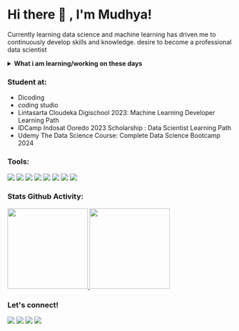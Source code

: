 # Hi there 👋 , I'm Mudhya!
Currently learning data science and machine learning has driven me to continuously develop skills and knowledge. desire to become a professional data scientist 
<details>
 <summary><strong>What i am learning/working on these days</strong></summary>
    - 🔭 I’m interested in Data Science and Machine Learning</br>
    - 🌱 I’m currently working on my personal portfolio website </br>
    - 💬 Ask me about anything.</br>
    - 📫 How to reach me: <a href="mailto:muhammaddhiauddin40@gmail.com">Email me!</a>  </br>
</details>

### Student at:
- Dicoding
- coding studio 
- Lintasarta Cloudeka Digischool 2023: Machine Learning Developer Learning Path
- IDCamp Indosat Ooredo 2023 Scholarship : Data Scientist Learning Path
- Udemy The Data Science Course: Complete Data Science Bootcamp 2024

### Tools:
<p>
    <img src="https://img.shields.io/badge/Os-%20Windows-blue?&logo=windows&logoColor=blue" />
    <img src="https://img.shields.io/badge/Code-Python-blue?&logo=Python" />
    <img src="https://img.shields.io/badge/Software-%20Docker-blue?&logo=docker&logoColor=blue" />
    <img src="https://img.shields.io/badge/Text%20Editor-Visual%20Studio%20Code-blue?&logo=visual%20studio%20code&logoColor=blue" />
    <img src="https://img.shields.io/badge/Anaconda-Jupyter%20Notebook-blue?&logo=anaconda&logoColor=green" />
    <img src="https://img.shields.io/badge/Dashboard-Grafana-blue?&logo=grafana&logoColor=orange" />
    <img src="https://img.shields.io/badge/Visualization-Streamlit-blue?&logo=streamlit&logoColor=red" />
    <img src="https://img.shields.io/badge/Git-Bash-blue?&logo=git&logoColor=orange" />
</p>

### Stats Github Activity:
<p align="left">
<a href="https://github.com/Mudhya19">
    <img src="https://github-readme-stats.vercel.app/api/top-langs/?username=Mudhya19&layout=compact&theme=tokyonight"  height="180em"/>
 <img height="180em" src="https://github-readme-stats-eight-theta.vercel.app/api?username=mudhya19&show_icons=true&theme=tokyonight&include_all_commits=true"/>
</a>
</p>

### Let's connect!
<p>
     <a href="mailto:muhammmddhiauddin40@gmail.com" target="blank"><img src="https://img.shields.io/badge/muhammaddhiauddin40@gmail.com-30302f?style=flat&logo=gmail" /></a>
     <a href="https://linkedin.com/in/mudhya19" target="blank"><img src="https://img.shields.io/badge/mudhya19-30302f?style=flat&logo=linkedin" /></a>
     <a href="https://instagram.com/mudhya_" target="blank"><img src="https://img.shields.io/badge/@mudhya_-30302f?style=flat&logo=instagram" /></a>
   <a href="https://kaggle.com/mudhya" target="blank"><img src="https://img.shields.io/badge/mudhya-30302f?style=flat&logo=kaggle" /></a>
</p>

<!--
**bagusfe/bagusfe** is a ✨ _special_ ✨ repository because its `README.md` (this file) appears on your GitHub profile.

Here are some ideas to get you started:

- 🔭 I’m currently working on ...
- 🌱 I’m currently learning ...
- 👯 I’m looking to collaborate on ...
- 🤔 I’m looking for help with ...
- 💬 Ask me about ...
- 📫 How to reach me: ...
- 😄 Pronouns: ...
- ⚡ Fun fact: ...
-->
